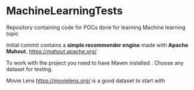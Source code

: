 # MachineLearningTests
Repository containing code for POCs done for learning Machine learning topic

Initial commit contains a <b>simple recommender engine</b> made with <b>Apache Mahout.</b> https://mahout.apache.org/

To work with the project you need to have Maven installed .
Choose any dataset for testing.

Movie Lens https://movielens.org/ is a good dataset to start with
